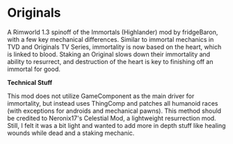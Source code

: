 # Originals
A Rimworld 1.3 spinoff of the Immortals (Highlander) mod by fridgeBaron, with a few key mechanical differences. Similar to immortal mechanics in TVD and Originals TV Series, immortality is now based on the heart, which is linked to blood. Staking an Original slows down their immortality and ability to resurrect, and destruction of the heart is key to finishing off an immortal for good.



**Technical Stuff**

This mod does not utilize GameComponent as the main driver for immortality, but instead uses ThingComp and patches all humanoid races (with exceptions for androids and mechanical pawns). This method should be credited to Neronix17's Celestial Mod, a lightweight resurrection mod. Still, I felt it was a bit light and wanted to add more in depth stuff like healing wounds while dead and a staking mechanic.
